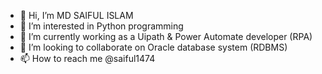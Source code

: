 - 👋 Hi, I’m MD SAIFUL ISLAM
- 👀 I’m interested in Python programming
- 🌱 I’m currently working as a Uipath & Power Automate developer (RPA)
- 💞️ I’m looking to collaborate on Oracle database system (RDBMS)
- 📫 How to reach me @saiful1474

<!---
saiful1474/saiful1474 is a ✨ special ✨ repository because its `README.md` (this file) appears on your GitHub profile.
You can click the Preview link to take a look at your changes.
--->
